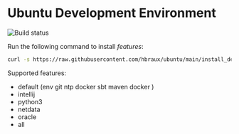 # Ubuntu Development Environment


![Build status](https://github.com/hbraux/ubuntu/workflows/build/badge.svg)

Run the following command to install *features*:
```sh
curl -s https://raw.githubusercontent.com/hbraux/ubuntu/main/install_desktop.sh | bash -s FEATURE ...
```

Supported features:
* default (env git ntp docker sbt maven docker )
* intellij
* python3
* netdata
* oracle
* all

